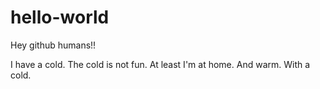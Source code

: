 # hello-world

Hey github humans!!

I have a cold. The cold is not fun. At least I'm at home. And warm. With a cold.
